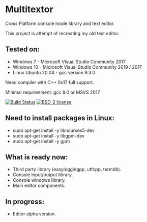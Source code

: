 # Multitextor
Cross Platform console mode library and text editor.

This project is attempt of recreating my old text editor.

## Tested on:
 - Windows 7 - Microsoft Visual Studio Community 2017
 - Windows 10 - Microsoft Visual Studio Community 2019 / 2017
 - Linux Ubuntu 20.04 - gcc version 9.3.0

Need compiler with C++ 0x17 full support.

Minimal requirenment: gcc 8.0 or MSVS 2017

[![Build Status](https://travis-ci.org/vikonix/multitextor.svg?branch=main)][travis]
[![BSD-2 license](https://img.shields.io/github/license/vikonix/multitextor)][license]

[travis]: https://travis-ci.org/vikonix/multitextor
[license]: https://github.com/vikonix/multitextor/blob/main/LICENSE

## Need to install packages in Linux:
 - sudo apt-get install -y libncurses5-dev
 - sudo apt-get install -y libgpm-dev
 - sudo apt-get install -y gpm
 
## What is ready now:
 - Third party library (easyloggingpp, utfcpp, termdb).
 - Console input/output library.
 - Console windows library.
 - Main editor components.
 
## In progress:
 - Editor alpha version.